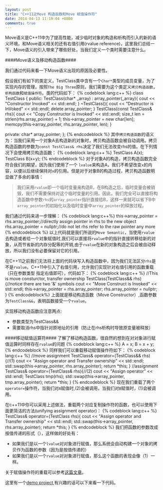 ```yaml
---
layout: post
title: "C++11之Move 构造函数和Move 赋值操作符"
date: 2014-04-13 11:19:04 +0800
comments: true
---
```

Move语义是C++11中为了提高性能，减少临时对象的构造和析构而引入的新的语义环境，和Move语义相关的还有右值引用(rvalue reference)，这里我们总结一下，Move语义的引入带来了哪些好处，当我们定义一个类时需要注意什么。

####Move语义及移动构造函数####

我们通过代码来看一下Move语义出现的原因及必要性。

假设我们有如下的类定义，TestClass类中含有一个`Char*`类型的成员变量，为了实现内存的管理，按照`The Big Three`原则，我们需要为这个类定义`拷贝构造函数`，`析构函数`和`赋值操作符`。类的代码如下：
{% codeblock lang:c++ %}
class TestClass
{
public:
	TestClass(char* _array) : array_pointer(_array){
		cout << "Constructor Invoked" << std::endl;
	}
	~TestClass(){
		cout << "Destructor is InVoked" << std::endl;
		delete array_pointer;
	}
	TestClass(const TestClass& rhs){
		cout << "Copy Constructor is Invoked" << std::endl;
		size_t len = strlen(rhs.array_pointer) + 1;
		this->array_pointer = new char[len];
		memcpy(this->array_pointer, rhs.array_pointer, len);
	}

private:
	char* array_pointer;
};
{% endcodeblock %}
其中`拷贝构造函数`的语义为：当我们采用一个对象A去构造新的对象时，拷贝构造函数会被自动调用。拷贝构造函数的参数为`const TestClass& rhs`决定了我们无法改变rhs的值。在下列情况下会使用拷贝构造函数：
{% codeblock lang:c++ %}
TestClass A(x);
TestClass B(x+y);
{% endcodeblock %}
对于对象A的构造，拷贝构造函数完全符合我们的期望，因为我们使用了一个	`lvalue`来构造A，我们不希望改变`x`的内容，以便以后继续保持对`x`的引用。但是对于对象B的构造过程，拷贝构造函数明显做了多余的事情：
>	我们采用`rvalue`即一个临时变量来构造B，在B构造之后，临时变量会被销毁，我们不需要保持对这个临时变量的引用。因此，我们完全可以直接将构造函数中参数`rhs`的`array_pointer`指针直接给B，这样一来就可以省下B中`array_pointer`的初始化以及临时变量中`array_pointer`的释放过程。

我们通过代码来进一步理解：
{% codeblock lang:c++%}
		this->array_pointer = rhs.array_pointer;//directly assign pointer in rhs to the new object
		rhs.array_pointer = nullptr;//do not let rhs refer to the raw pointer any more
{% endcodeblock %}
以上代码就是我们所说的`Move Semantic`，当使用`rvalue`去构造或者给一个对象赋值时,我们可以直接将`rvalue`中的指针直接转移给新的对象，从而节省新的内存分配等的开销,由于`rvalue`在新的对象构造之后会被自动释放，所以我们没有必要保留对它的引用。

在C++11之前我们无法将上面的代码块写入构造函数中，因为我们无法区分`rhs`是不是`rvalue`。C++11中引入了右值引用，允许我们实现针对右值引用的函数重载（只在参数类型 指定右值即可），代码如下：
{% codeblock lang:c++ %}
	//This is move consturctor, transfer ownership
	TestClass(TestClass&& rhs){//notice there are two '&' symbols
		cout << "Move Construct is Invoked" << std::endl;
		this->array_pointer = rhs.array_pointer; 
		rhs.array_pointer = nullptr;
	}
{% endcodeblock%}
上面就是移动构造函数（Move Constructor）,函数参数为`TestClass&&`，表明函数接受一个`rvalue`。

实现移动构造函数应注意两点:

*	参数类型为TestClass&&
*	需要取消rhs中指针对原地址的引用（防止在rhs析构时导致原变量被释放）

####移动赋值运算符####
了解了移动构造函数，很自然的想到在对对象进行赋值运算时同样存在`rvalue`的问题
{% codeblock lang:c++ %}
A = x;
B = x + y;
{% endcodeblock %}
同样我们可以重载移动赋值操作符如下：
{% codeblock lang:c++ %}
	//move assignment
	TestClass& operator=(TestClass&& rhs){//(1)
		cout << "Assign operator and Transfer ownership" << std::endl;
		std::swap(this->array_pointer, rhs.array_pointer);
		return *this;
	}
	//assignment
	TestClass& operator=(TestClass& rhs){//(2)
		cout << "Assign operator" << std::endl;
		TestClass tmp(rhs);
		std::swap(this->array_pointer, tmp.array_pointer);
		return *this;
	}
{% endcodeblock %}
现在我们重载了两个`operator=`操作符，当我们对`A`赋值时,(2)会被调用，当我们对`B`赋值时，(1)会被调用。

在c++11中你可以采用上述做法，重载两个对应复制操作符的函数，也可以使用下面更简洁的方法(unifying assignment operator)：
{% codeblock lang:c++ %}
	TestClass& operator=(TestClass rhs){
		cout << "Assign operator and Transfer ownership" << std::endl;
		std::swap(this->array_pointer, rhs.array_pointer);
		return *this;
	}
{% endcodeblock %}
我们把函数的参数改成按值传递的形式（），这样做的好处有：
*	如果我们是以一个`lvalue`对对象进行赋值，那么系统会自动构建一个对象的拷贝作为函数的参数（因为是按值传递的）
*	如果我们是以一个`rvalue`对对象进行赋值，那么这个函数的表现会像（1）一样。

关于赋值操作符的重载可以参考[这篇文章](http://en.wikibooks.org/wiki/More_C++_Idioms/Copy-and-swap)。

这里有一个[demo project](https://github.com/Charlesjean/C11TestProjects),有兴趣的话可以下来看一下代码。

